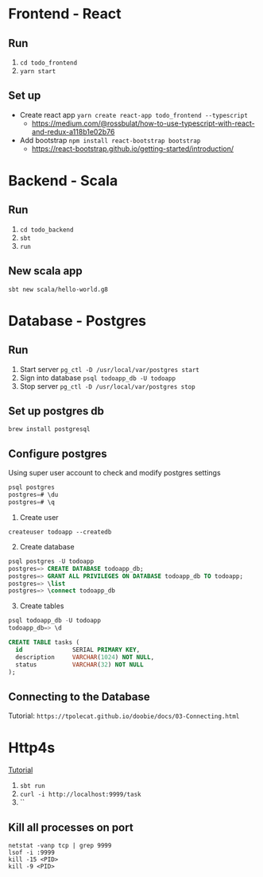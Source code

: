 # Frontend - React

## Run
1. `cd todo_frontend`
2. `yarn start`

## Set up
- Create react app `yarn create react-app todo_frontend --typescript`
  - https://medium.com/@rossbulat/how-to-use-typescript-with-react-and-redux-a118b1e02b76
- Add bootstrap `npm install react-bootstrap bootstrap`
  - https://react-bootstrap.github.io/getting-started/introduction/



# Backend - Scala

## Run
1. `cd todo_backend`
2. `sbt`
3. `run`

## New scala app
```
sbt new scala/hello-world.g8
```

# Database - Postgres

## Run
1. Start server `pg_ctl -D /usr/local/var/postgres start`
2. Sign into database `psql todoapp_db -U todoapp`
3. Stop server `pg_ctl -D /usr/local/var/postgres stop`

## Set up postgres db
```
brew install postgresql
```
## Configure postgres
Using super user account to check and modify postgres settings
```sql
psql postgres
postgres=# \du
postgres=# \q
```
1. Create user
```
createuser todoapp --createdb
```
2. Create database
```sql
psql postgres -U todoapp
postgres=> CREATE DATABASE todoapp_db;
postgres=> GRANT ALL PRIVILEGES ON DATABASE todoapp_db TO todoapp; 
postgres=> \list 
postgres=> \connect todoapp_db
```
3. Create tables
```sql
psql todoapp_db -U todoapp
todoapp_db=> \d

CREATE TABLE tasks (
  id              SERIAL PRIMARY KEY,
  description     VARCHAR(1024) NOT NULL,
  status          VARCHAR(32) NOT NULL
);
```
## Connecting to the Database
Tutorial: `https://tpolecat.github.io/doobie/docs/03-Connecting.html`


# Http4s
[Tutorial](https://medium.com/@alandevlin7/http4s-v0-2-1d2d859d86c4)
1. `sbt run`
2. `curl -i http://localhost:9999/task`
3. ``


## Kill all processes on port
```
netstat -vanp tcp | grep 9999
lsof -i :9999
kill -15 <PID>
kill -9 <PID>
```